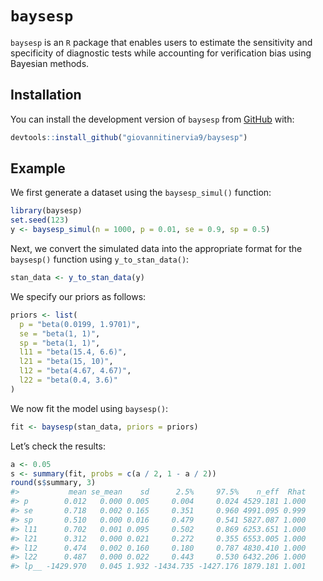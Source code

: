 
<!-- README.md is generated from README.Rmd. Please edit that file -->

# `baysesp`

<!-- badges: start -->
<!-- badges: end -->

`baysesp` is an `R` package that enables users to estimate the
sensitivity and specificity of diagnostic tests while accounting for
verification bias using Bayesian methods.

## Installation

You can install the development version of `baysesp` from
[GitHub](https://github.com/giovannitinervia9/baysesp) with:

``` r
devtools::install_github("giovannitinervia9/baysesp")
```

## Example

We first generate a dataset using the `baysesp_simul()` function:

``` r
library(baysesp)
set.seed(123)
y <- baysesp_simul(n = 1000, p = 0.01, se = 0.9, sp = 0.5)
```

Next, we convert the simulated data into the appropriate format for the
`baysesp()` function using `y_to_stan_data()`:

``` r
stan_data <- y_to_stan_data(y)
```

We specify our priors as follows:

``` r
priors <- list(
  p = "beta(0.0199, 1.9701)",
  se = "beta(1, 1)",
  sp = "beta(1, 1)",
  l11 = "beta(15.4, 6.6)",
  l21 = "beta(15, 10)",
  l12 = "beta(4.67, 4.67)",
  l22 = "beta(0.4, 3.6)"
)
```

We now fit the model using `baysesp()`:

``` r
fit <- baysesp(stan_data, priors = priors)
```

Let’s check the results:

``` r
a <- 0.05
s <- summary(fit, probs = c(a / 2, 1 - a / 2))
round(s$summary, 3)
#>           mean se_mean    sd      2.5%     97.5%    n_eff  Rhat
#> p        0.012   0.000 0.005     0.004     0.024 4529.181 1.000
#> se       0.718   0.002 0.165     0.351     0.960 4991.095 0.999
#> sp       0.510   0.000 0.016     0.479     0.541 5827.087 1.000
#> l11      0.702   0.001 0.095     0.502     0.869 6253.651 1.000
#> l21      0.312   0.000 0.021     0.272     0.355 6553.005 1.000
#> l12      0.474   0.002 0.160     0.180     0.787 4830.410 1.000
#> l22      0.487   0.000 0.022     0.443     0.530 6432.206 1.000
#> lp__ -1429.970   0.045 1.932 -1434.735 -1427.176 1879.181 1.001
```
